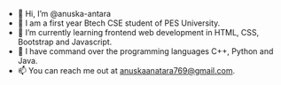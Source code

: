 - 👋 Hi, I’m @anuska-antara
- 👀 I am a first year Btech CSE student of PES University.
- 🌱 I’m currently learning frontend web development in HTML, CSS, Bootstrap and Javascript.
- 💞️ I have command over the programming languages C++, Python and Java.
- 📫 You can reach me out at anuskaanatara769@gmail.com.

<!---
anuska-antara/anuska-antara is a ✨ special ✨ repository because its `README.md` (this file) appears on your GitHub profile.
You can click the Preview link to take a look at your changes.
--->
